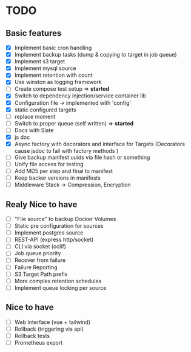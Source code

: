 # TODO

## Basic features
- [x] Implement basic cron handling
- [x] Implement backup tasks (dump & copying to target in job queue)
- [x] Implement s3 target
- [x] Implement mysql source
- [x] Implement retention with count
- [x] Use winston as logging framework
- [ ] Create compose test setup => **started**
- [x] Switch to dependency injection/service container lib
- [x] Configuration file -> implemented with 'config'
- [x] static configured targets
- [ ] replace moment
- [ ] Switch to proper queue (self written) => **started**
- [ ] Docs with Slate
- [x] js doc
- [x] Async factory with decorators and interface for Targets (Decorators cause jsdoc to fail with factory methods )
- [ ] Give backup manifest uuids via file hash or something
- [ ] Unify file access for testing
- [ ] Add MD5 per step and final to manifest
- [ ] Keep backer versions in manifests
- [ ] Middleware Stack -> Compression, Encryption

## Realy Nice to have
- [ ] "File source" to backup Docker Volumes
- [ ] Static pre configuration for sources
- [ ] Implement postgres source
- [ ] REST-API (express http/socket)
- [ ] CLI via socket (oclif)
- [ ] Job queue priority
- [ ] Recover from failure
- [ ] Failure Reporting
- [ ] S3 Target Path prefix
- [ ] More complex retention schedules
- [ ] Implement queue locking per source

## Nice to have
- [ ] Web Interface (vue + tailwind)
- [ ] Rollback (triggering via api)
- [ ] Rollback tests
- [ ] Prometheus export
